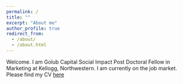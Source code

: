 ```yaml
---
permalink: /
title: ""
excerpt: "About me"
author_profile: true
redirect_from: 
  - /about/
  - /about.html
---
```


Welcome. I am Golub Capital Social Impact Post Doctoral Fellow in Marketing at Kellogg, Northwestern. 
I am currently on the job market. 
Please find my CV [here](https://github.com/abhirish/abhirish.github.io/blob/00a0fde8e9b2b08745a96819ea3b96edbaf94539/files/CV.pdf)

